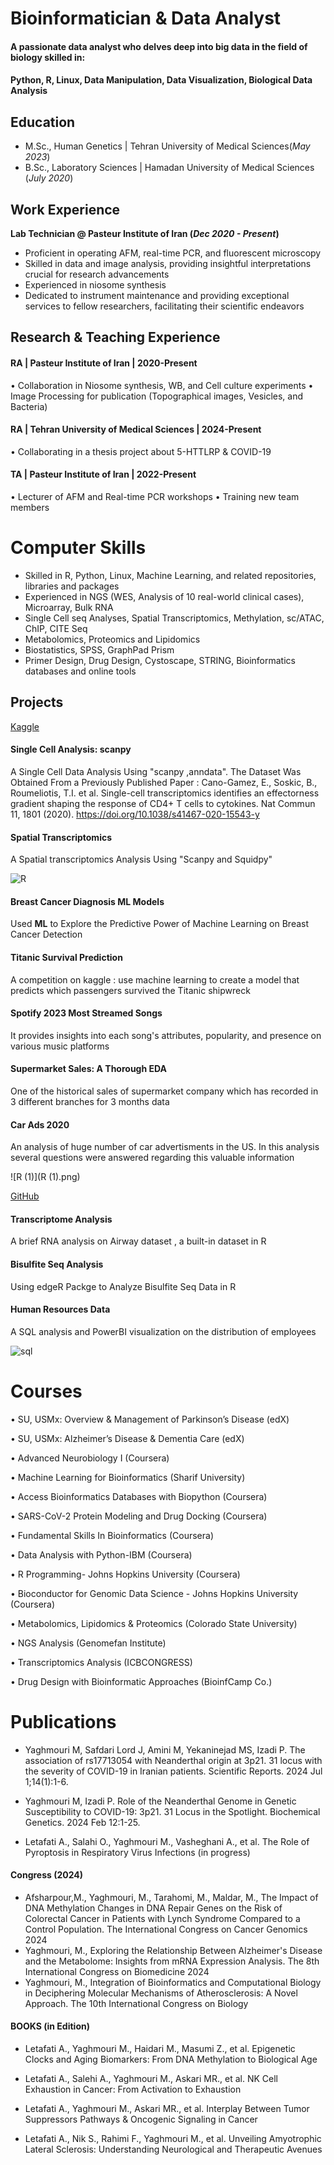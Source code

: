 # Bioinformatician & Data Analyst

#### A passionate data analyst who delves deep into big data in the field of biology  skilled in: 
#### Python, R, Linux,  Data Manipulation, Data Visualization, Biological Data Analysis

## Education
- M.Sc., Human Genetics	| Tehran University of Medical Sciences(_May 2023_)	 			        		
- B.Sc., Laboratory Sciences | Hamadan University of Medical Sciences (_July 2020_)

## Work Experience
**Lab Technician @ Pasteur Institute of Iran (_Dec 2020 - Present_)** 
- Proficient in operating AFM, real-time PCR, and fluorescent microscopy
- Skilled in data and image analysis, providing insightful interpretations crucial for research advancements
- Experienced in niosome synthesis
- Dedicated to instrument maintenance and providing exceptional services to fellow researchers, facilitating their scientific endeavors

## Research & Teaching Experience
#### RA | Pasteur Institute of Iran | 2020-Present
•	Collaboration in Niosome synthesis, WB, and Cell culture experiments
•	Image Processing for publication (Topographical images, Vesicles, and Bacteria)
#### RA | Tehran University of Medical Sciences | 2024-Present
•	Collaborating in a thesis project about 5-HTTLRP & COVID-19
#### TA | Pasteur Institute of Iran | 2022-Present
•	Lecturer of AFM and Real-time PCR workshops
•	Training new team members

  
#  Computer Skills

- Skilled in R, Python, Linux, Machine Learning, and related repositories, libraries and packages
- Experienced in NGS (WES, Analysis of 10 real-world clinical cases), Microarray, Bulk RNA
- Single Cell seq Analyses, Spatial Transcriptomics, Methylation, sc/ATAC, ChIP, CITE Seq
- Metabolomics, Proteomics and Lipidomics
- Biostatistics, SPSS, GraphPad Prism
- Primer Design, Drug Design, Cystoscape, STRING, Bioinformatics databases and online tools 

## Projects
[Kaggle](https://www.kaggle.com/mohammadyaghmouri)




#### Single Cell Analysis: scanpy

A Single Cell Data Analysis Using "scanpy ,anndata". The Dataset Was Obtained From a Previously Published Paper : Cano-Gamez, E., Soskic, B., Roumeliotis, T.I. et al. Single-cell transcriptomics identifies an effectorness gradient shaping the response of CD4+ T cells to cytokines. Nat Commun 11, 1801 (2020). https://doi.org/10.1038/s41467-020-15543-y

#### Spatial Transcriptomics 
A Spatial transcriptomics Analysis Using "Scanpy and Squidpy"




![R](R.jpeg)

#### Breast Cancer Diagnosis ML Models

Used **ML** to Explore the Predictive Power of Machine Learning on Breast Cancer Detection



#### Titanic Survival Prediction
A competition on kaggle : use machine learning to create a model that predicts which passengers survived the Titanic shipwreck

#### Spotify 2023 Most Streamed Songs
It provides insights into each song's attributes, popularity, and presence on various music platforms

#### Supermarket Sales: A Thorough EDA
One of the historical sales of supermarket company which has recorded in 3 different branches for 3 months data
#### Car Ads 2020
An analysis of huge number of car advertisments in the US. In this analysis several questions were answered regarding this valuable information

![R (1)](R (1).png)

[GitHub](https://www.github.com/BioGenGeek)

#### Transcriptome Analysis
A brief RNA analysis on Airway dataset , a built-in dataset in R

#### Bisulfite Seq Analysis
Using edgeR Packge to Analyze Bisulfite Seq Data in R

#### Human Resources Data
A SQL analysis and PowerBI visualization on the distribution of employees 

![sql](sql.png)

# Courses

• SU, USMx: Overview & Management of Parkinson’s Disease (edX)

• SU, USMx: Alzheimer’s Disease & Dementia Care (edX)

• Advanced Neurobiology I (Coursera)

•	Machine Learning for Bioinformatics (Sharif University) 

•	Access Bioinformatics Databases with Biopython (Coursera)

•	SARS-CoV-2 Protein Modeling and Drug Docking (Coursera)

•	Fundamental Skills In Bioinformatics (Coursera)

•	Data Analysis with Python-IBM (Coursera)

•	R Programming- Johns Hopkins University (Coursera)

•	Bioconductor for Genomic Data Science - Johns Hopkins University (Coursera) 

•	Metabolomics, Lipidomics & Proteomics (Colorado State University) 

•	NGS Analysis (Genomefan Institute) 

•	Transcriptomics Analysis (ICBCONGRESS) 

•	Drug Design with Bioinformatic Approaches (BioinfCamp Co.)


# Publications

- Yaghmouri M, Safdari Lord J, Amini M, Yekaninejad MS, Izadi P. The association of rs17713054 with Neanderthal origin at 3p21. 31 locus with the severity of COVID-19 in Iranian patients. Scientific Reports. 2024 
  Jul 1;14(1):1-6.
  
- Yaghmouri M, Izadi P. Role of the Neanderthal Genome in Genetic Susceptibility to COVID-19: 3p21. 31 Locus in the Spotlight. Biochemical Genetics. 2024 Feb 12:1-25. 
  
- Letafati A., Salahi O., Yaghmouri M., Vasheghani A., et al. The Role of Pyroptosis in Respiratory Virus Infections (in progress)


#### Congress (2024)

- Afsharpour,M., Yaghmouri, M., Tarahomi, M.,  Maldar, M., The Impact of DNA Methylation Changes in DNA Repair Genes on the Risk of Colorectal Cancer in Patients with Lynch Syndrome Compared to a Control 
  Population. The International Congress on Cancer Genomics 2024 
- Yaghmouri, M., Exploring the Relationship Between Alzheimer's Disease and the Metabolome: Insights from mRNA Expression Analysis. The 8th International Congress on ‌Biomedicine 2024 
- Yaghmouri, M., Integration of Bioinformatics and Computational Biology in Deciphering Molecular Mechanisms of Atherosclerosis: A Novel Approach. The 10th International Congress on Biology 


#### BOOKS (in Edition)  

- Letafati A., Yaghmouri M., Haidari M., Masumi Z., et al. Epigenetic Clocks and Aging Biomarkers: From DNA Methylation to Biological Age
  
- Letafati A., Salehi A., Yaghmouri M., Askari MR., et al. NK Cell Exhaustion in Cancer: From Activation to Exhaustion
  
-	Letafati A., Yaghmouri M., Askari MR., et al. Interplay Between Tumor Suppressors Pathways & Oncogenic Signaling in Cancer
  
-	Letafati A., Nik S., Rahimi F., Yaghmouri M., et al.  Unveiling Amyotrophic Lateral Sclerosis: Understanding Neurological and Therapeutic Avenues                


